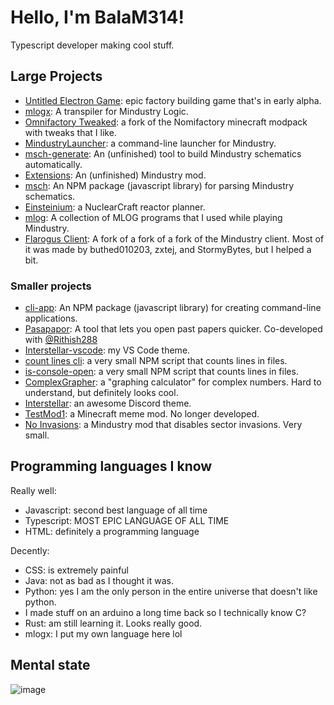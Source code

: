 # Hello, I'm BalaM314!
Typescript developer making cool stuff.
## Large Projects
* [Untitled Electron Game](https://github.com/BalaM314/Untitled-Electron-Game): epic factory building game that's in early alpha.
* [mlogx](https://github.com/BalaM314/mlogx): A transpiler for Mindustry Logic.
* [Omnifactory Tweaked](https://github.com/BalaM314/Omnifactory-Tweaked): a fork of the Nomifactory minecraft modpack with tweaks that I like.
* [MindustryLauncher](https://github.com/BalaM314/MindustryLauncher): a command-line launcher for Mindustry.
* [msch-generate](https://github.com/BalaM314/msch-generate): An (unfinished) tool to build Mindustry schematics automatically.
* [Extensions](https://github.com/BalaM314/extensions): An (unfinished) Mindustry mod.
* [msch](https://github.com/BalaM314/msch): An NPM package (javascript library) for parsing Mindustry schematics.
* [Einsteinium](https://github.com/BalaM314/Einsteinium): a NuclearCraft reactor planner.
* [mlog](https://github.com/BalaM314/mlog): A collection of MLOG programs that I used while playing Mindustry.
* [Flarogus Client](https://github.com/StormyBytes/mindustry-client): A fork of a fork of a fork of the Mindustry client. Most of it was made by buthed010203, zxtej, and StormyBytes, but I helped a bit.
### Smaller projects
* [cli-app](https://github.com/BalaM314/cli-app): An NPM package (javascript library) for creating command-line applications.
* [Pasapapor](https://github.com/BalaM314/pasapapor): A tool that lets you open past papers quicker. Co-developed with [@Rithish288](https://github.com/Rithish288)
* [Interstellar-vscode](https://github.com/BalaM314/interstellar-vscode): my VS Code theme.
* [count lines cli](https://github.com/BalaM314/count-lines-cli): a very small NPM script that counts lines in files.
* [is-console-open](https://github.com/BalaM314/count-lines-cli): a very small NPM script that counts lines in files.
* [ComplexGrapher](https://github.com/BalaM314/ComplexGrapher): a "graphing calculator" for complex numbers. Hard to understand, but definitely looks cool.
* [Interstellar](https://github.com/BalaM314/Interstellar): an awesome Discord theme.
* [TestMod1](https://github.com/BalaM314/TestMod1): a Minecraft meme mod. No longer developed.
* [No Invasions](https://github.com/BalaM314/no-invasions): a Mindustry mod that disables sector invasions. Very small.
## Programming languages I know

Really well:
* Javascript: second best language of all time
* Typescript: MOST EPIC LANGUAGE OF ALL TIME
* HTML: definitely a programming language

Decently:
* CSS: is extremely painful
* Java: not as bad as I thought it was.
* Python: yes I am the only person in the entire universe that doesn't like python.
* I made stuff on an arduino a long time back so I technically know C?
* Rust: am still learning it. Looks really good.
* mlogx: I put my own language here lol

## Mental state
![image](https://media.discordapp.net/attachments/859537742890401822/985915908247662592/unknown.png?width=530&height=418)
